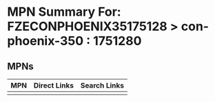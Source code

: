 



# MPN Summary For: FZECONPHOENIX35175128 > con-phoenix-350 : 1751280

## MPNs
  

|MPN|Direct Links|Search Links|
| :--- | :--- | :--- |
||||
